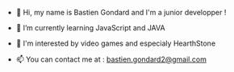 - 👋 Hi, my name is Bastien Gondard and I'm a junior developper !
- 🌱 I’m currently learning JavaScript and JAVA
- 👀 I'm interested by video games and especialy HearthStone

- 📫 You can contact me at : bastien.gondard2@gmail.com

<!---
Bastien-Gdr/Bastien-Gdr is a ✨ special ✨ repository because its `README.md` (this file) appears on your GitHub profile.
You can click the Preview link to take a look at your changes.
--->
